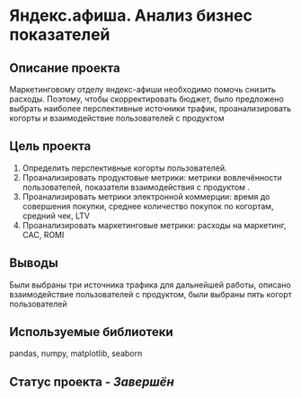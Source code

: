 # Яндекс.афиша. Анализ бизнес показателей

## Описание проекта
Маркетинговому отделу яндекс-афиши необходимо помочь снизить расходы. Поэтому, чтобы скорректировать бюджет, было предложено выбрать наиболее перспективные источники трафик, проанализировать когорты и взаимодействие пользователей с продуктом

## Цель проекта
1. Определить перспективные когорты пользователей. 
2. Проанализировать продуктовые метрики: метрики вовлечённости пользователей, показатели взаимодействия с продуктом . 
3. Проанализировать метрики электронной коммерции: время до совершения покупки, среднее количество покупок по когортам, средний чек, LTV
4. Проанализировать маркетинговые метрики: расходы на маркетинг, CAC, ROMI

## Выводы
Были выбраны три источника трафика для дальнейшей работы, описано взаимодействие пользователей с продуктом, были выбраны пять когорт пользователей

## Используемые библиотеки
pandas, numpy, matplotlib, seaborn

## Статус проекта - _Завершён_
